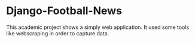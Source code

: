 # Django-Football-News
This academic project shows a simply web application. It used some tools like webscraping in order to capture data. 
